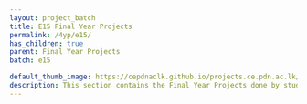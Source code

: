 ```yaml
---
layout: project_batch
title: E15 Final Year Projects
permalink: /4yp/e15/
has_children: true
parent: Final Year Projects
batch: e15

default_thumb_image: https://cepdnaclk.github.io/projects.ce.pdn.ac.lk/data/categories/fyp/thumbnail.jpg
description: This section contains the Final Year Projects done by students as a part of CO421 & CO425 in their final year
---
```

